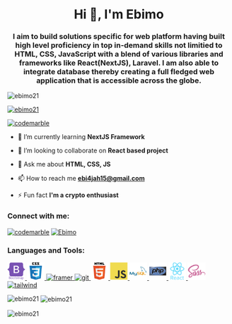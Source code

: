 <!--
**Ebimo21/Ebimo21** is a ✨ _special_ ✨ repository because its `README.md` (this file) appears on your GitHub profile.

Here are some ideas to get you started:

- 🔭 I’m currently working on ...
- 🌱 I’m currently learning ...
- 👯 I’m looking to collaborate on ...
- 🤔 I’m looking for help with ...
- 💬 Ask me about ...
- 📫 How to reach me: ...
- 😄 Pronouns: ...
- ⚡ Fun fact: ...
-->

<h1 align="center">Hi 👋, I'm Ebimo</h1>
<h3 align="center">I aim to build solutions specific for web platform having built high level proficiency in top in-demand skills not limitied to HTML, CSS, JavaScript with a blend of various libraries and frameworks like React(NextJS), Laravel. I am also able to integrate database thereby creating a full fledged web application that is accessible across the globe.</h3>

<p align="left"> <img src="https://komarev.com/ghpvc/?username=ebimo21&label=Profile%20views&color=0e75b6&style=flat" alt="ebimo21" /> </p>

<p align="left"> <a href="https://github.com/ryo-ma/github-profile-trophy"><img src="https://github-profile-trophy.vercel.app/?username=ebimo21" alt="ebimo21" /></a> </p>

<p align="left"> <a href="https://twitter.com/codemarble" target="blank"><img src="https://img.shields.io/twitter/follow/codemarble?logo=twitter&style=for-the-badge" alt="codemarble" /></a> </p>

- 🌱 I’m currently learning **NextJS Framework**

- 👯 I’m looking to collaborate on **React based project**

- 💬 Ask me about **HTML, CSS, JS**

- 📫 How to reach me **ebi4jah15@gmail.com**

- ⚡ Fun fact **I'm a crypto enthusiast**

<h3 align="left">Connect with me:</h3>
<p align="left">
<a href="https://twitter.com/codemarble" target="blank"><img align="center" src="https://raw.githubusercontent.com/rahuldkjain/github-profile-readme-generator/master/src/images/icons/Social/twitter.svg" alt="codemarble" height="30" width="40" /></a>
<a href="https://discord.gg/Ebimo" target="blank"><img align="center" src="https://raw.githubusercontent.com/rahuldkjain/github-profile-readme-generator/master/src/images/icons/Social/discord.svg" alt="Ebimo" height="30" width="40" /></a>
</p>

<h3 align="left">Languages and Tools:</h3>
<p align="left"> <a href="https://getbootstrap.com" target="_blank" rel="noreferrer"> <img src="https://raw.githubusercontent.com/devicons/devicon/master/icons/bootstrap/bootstrap-plain-wordmark.svg" alt="bootstrap" width="40" height="40"/> </a> <a href="https://www.w3schools.com/css/" target="_blank" rel="noreferrer"> <img src="https://raw.githubusercontent.com/devicons/devicon/master/icons/css3/css3-original-wordmark.svg" alt="css3" width="40" height="40"/> </a> <a href="https://www.framer.com/" target="_blank" rel="noreferrer"> <img src="https://www.vectorlogo.zone/logos/framer/framer-icon.svg" alt="framer" width="40" height="40"/> </a> <a href="https://git-scm.com/" target="_blank" rel="noreferrer"> <img src="https://www.vectorlogo.zone/logos/git-scm/git-scm-icon.svg" alt="git" width="40" height="40"/> </a> <a href="https://www.w3.org/html/" target="_blank" rel="noreferrer"> <img src="https://raw.githubusercontent.com/devicons/devicon/master/icons/html5/html5-original-wordmark.svg" alt="html5" width="40" height="40"/> </a> <a href="https://developer.mozilla.org/en-US/docs/Web/JavaScript" target="_blank" rel="noreferrer"> <img src="https://raw.githubusercontent.com/devicons/devicon/master/icons/javascript/javascript-original.svg" alt="javascript" width="40" height="40"/> </a> <a href="https://www.mysql.com/" target="_blank" rel="noreferrer"> <img src="https://raw.githubusercontent.com/devicons/devicon/master/icons/mysql/mysql-original-wordmark.svg" alt="mysql" width="40" height="40"/> </a> <a href="https://www.php.net" target="_blank" rel="noreferrer"> <img src="https://raw.githubusercontent.com/devicons/devicon/master/icons/php/php-original.svg" alt="php" width="40" height="40"/> </a> <a href="https://reactjs.org/" target="_blank" rel="noreferrer"> <img src="https://raw.githubusercontent.com/devicons/devicon/master/icons/react/react-original-wordmark.svg" alt="react" width="40" height="40"/> </a> <a href="https://sass-lang.com" target="_blank" rel="noreferrer"> <img src="https://raw.githubusercontent.com/devicons/devicon/master/icons/sass/sass-original.svg" alt="sass" width="40" height="40"/> </a> <a href="https://tailwindcss.com/" target="_blank" rel="noreferrer"> <img src="https://www.vectorlogo.zone/logos/tailwindcss/tailwindcss-icon.svg" alt="tailwind" width="40" height="40"/> </a> </p>

<p><img align="left" src="https://github-readme-stats.vercel.app/api/top-langs?username=ebimo21&show_icons=true&locale=en&layout=compact" alt="ebimo21" /></p>

<p>&nbsp;<img align="center" src="https://github-readme-stats.vercel.app/api?username=ebimo21&show_icons=true&locale=en" alt="ebimo21" /></p>

<p><img align="center" src="https://github-readme-streak-stats.herokuapp.com/?user=ebimo21&" alt="ebimo21" /></p>

